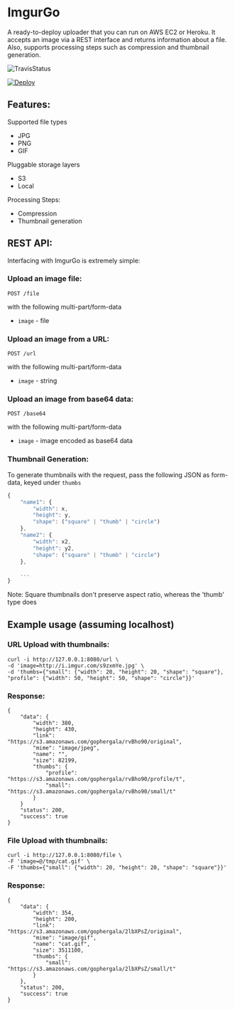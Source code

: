 # ImgurGo

A ready-to-deploy uploader that you can run on AWS EC2 or Heroku. It accepts an image via a REST interface and returns information about a file. Also, supports processing steps such as compression and thumbnail generation.

![TravisStatus](https://travis-ci.org/gophergala/ImgurGo.svg)

[![Deploy](https://www.herokucdn.com/deploy/button.png)](https://heroku.com/deploy)

## Features:
Supported file types
- JPG
- PNG
- GIF

Pluggable storage layers
- S3
- Local

Processing Steps:
- Compression
- Thumbnail generation

## REST API:

Interfacing with ImgurGo is extremely simple:

### Upload an image file:
`POST /file`

with the following multi-part/form-data
- ```image``` - file

### Upload an image from a URL:
`POST /url`

with the following multi-part/form-data
- ```image``` - string

### Upload an image from base64 data:
`POST /base64`

with the following multi-part/form-data
- ```image``` - image encoded as base64 data

### Thumbnail Generation:

To generate thumbnails with the request, pass the following JSON as form-data, keyed under `thumbs`

```javascript
{
    "name1": {
        "width": x,
        "height": y,
        "shape": ("square" | "thumb" | "circle")
    },
    "name2": {
        "width": x2,
        "height": y2,
        "shape": ("square" | "thumb" | "circle")
    },

    ...
}
```

Note: Square thumbnails don't preserve aspect ratio, whereas the 'thumb' type does

## Example usage (assuming localhost)

### URL Upload with thumbnails:

```
curl -i http://127.0.0.1:8080/url \
-d 'image=http://i.imgur.com/s9zxmYe.jpg' \
-d 'thumbs={"small": {"width": 20, "height": 20, "shape": "square"}, "profile": {"width": 50, "height": 50, "shape": "circle"}}'
```
### Response:

```javscript
{
    "data": {
        "width": 380,
        "height": 430,
        "link": "https://s3.amazonaws.com/gophergala/rvBho90/original",
        "mime": "image/jpeg",
        "name": "",
        "size": 82199,
        "thumbs": {
            "profile": "https://s3.amazonaws.com/gophergala/rvBho90/profile/t",
            "small": "https://s3.amazonaws.com/gophergala/rvBho90/small/t"
        }
    }
    "status": 200,
    "success": true
}
```
### File Upload with thumbnails:

```
curl -i http://127.0.0.1:8080/file \
-F 'image=@/tmp/cat.gif' \
-F 'thumbs={"small": {"width": 20, "height": 20, "shape": "square"}}'
```
### Response:

```javscript
{
    "data": {
        "width": 354,
        "height": 200,
        "link": "https://s3.amazonaws.com/gophergala/2lbXPsZ/original",
        "mime": "image/gif",
        "name": "cat.gif",
        "size": 3511100,
        "thumbs": {
            "small": "https://s3.amazonaws.com/gophergala/2lbXPsZ/small/t"
        }
    },
    "status": 200,
    "success": true
}
```
